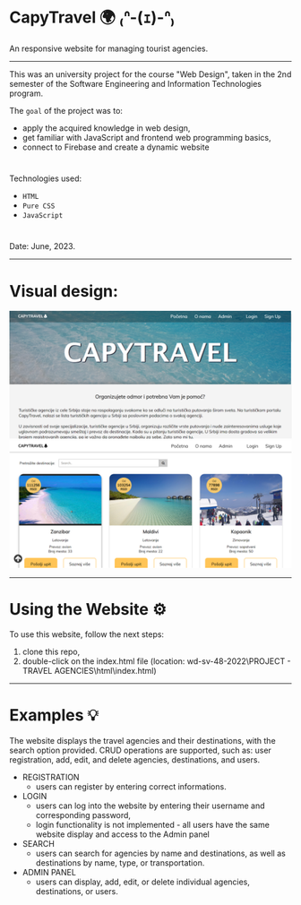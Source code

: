 # CapyTravel 🌍 ₍ᐢ-(ｪ)-ᐢ₎

An responsive website for managing tourist agencies.

---

This was an university project for the course "Web Design", taken in the 2nd semester of the Software Engineering and Information Technologies program.

The ``goal`` of the project was to:
- apply the acquired knowledge in web design,
- get familiar with JavaScript and frontend web programming basics,
- connect to Firebase and create a dynamic website
#
Technologies used: 
- ``HTML``
- ``Pure CSS``
- ``JavaScript``
#
Date: June, 2023.

---

# Visual design:
![Screenshot](screenshot1.png)
![Screenshot](screenshot2.png)

---

# Using the Website ⚙️

To use this website, follow the next steps:
1) clone this repo,
2) double-click on the index.html file (location: wd-sv-48-2022\PROJECT - TRAVEL AGENCIES\html\index.html)

---

# Examples 💡

The website displays the travel agencies and their destinations, with the search option provided. CRUD operations are supported, such as: user registration, add, edit, and delete agencies, destinations, and users.

- REGISTRATION
  - users can register by entering correct informations.
- LOGIN
  - users can log into the website by entering their username and corresponding password,
  - login functionality is not implemented - all users have the same website display and access to the Admin panel
- SEARCH
  - users can search for agencies by name and destinations, as well as destinations by name, type, or transportation.
- ADMIN PANEL
  - users can display, add, edit, or delete individual agencies, destinations, or users.

